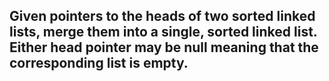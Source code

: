 ## Given pointers to the heads of two sorted linked lists, merge them into a single, sorted linked list. Either head pointer may be null meaning that the corresponding list is empty.
